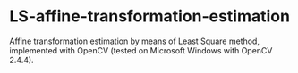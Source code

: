 LS-affine-transformation-estimation
===================================

Affine transformation estimation by means of Least Square method, implemented with OpenCV (tested on Microsoft Windows with OpenCV 2.4.4).